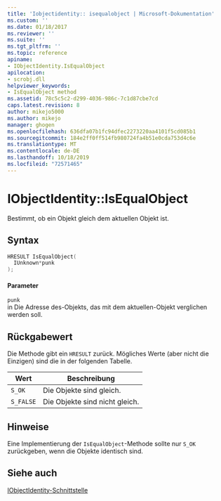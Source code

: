 ```yaml
---
title: 'Iobjectidentity:: isequalobject | Microsoft-Dokumentation'
ms.custom: ''
ms.date: 01/18/2017
ms.reviewer: ''
ms.suite: ''
ms.tgt_pltfrm: ''
ms.topic: reference
apiname:
- IObjectIdentity.IsEqualObject
apilocation:
- scrobj.dll
helpviewer_keywords:
- IsEqualObject method
ms.assetid: 78c5c5c2-d299-4036-986c-7c1d87cbe7cd
caps.latest.revision: 8
author: mikejo5000
ms.author: mikejo
manager: ghogen
ms.openlocfilehash: 636dfa07b1fc94dfec2273220aa4101f5cd085b1
ms.sourcegitcommit: 184e2ff0ff514fb980724fa4b51e0cda753d4c6e
ms.translationtype: MT
ms.contentlocale: de-DE
ms.lasthandoff: 10/18/2019
ms.locfileid: "72571465"
---
```

# <a name="iobjectidentityisequalobject"></a>IObjectIdentity::IsEqualObject
Bestimmt, ob ein Objekt gleich dem aktuellen Objekt ist.  
  
## <a name="syntax"></a>Syntax  
  
```cpp
HRESULT IsEqualObject(  
  IUnknown*punk  
);  
```  
  
#### <a name="parameters"></a>Parameter  
 `punk`  
 in Die Adresse des-Objekts, das mit dem aktuellen-Objekt verglichen werden soll.  
  
## <a name="return-value"></a>Rückgabewert  
 Die Methode gibt ein `HRESULT` zurück. Mögliches Werte (aber nicht die Einzigen) sind die in der folgenden Tabelle.  
  
|Wert|Beschreibung|  
|-----------|-----------------|  
|`S_OK`|Die Objekte sind gleich.|  
|`S_FALSE`|Die Objekte sind nicht gleich.|  
  
## <a name="remarks"></a>Hinweise  
 Eine Implementierung der `IsEqualObject`-Methode sollte nur `S_OK` zurückgeben, wenn die Objekte identisch sind.  
  
## <a name="see-also"></a>Siehe auch  
 [IObjectIdentity-Schnittstelle](../../winscript/reference/iobjectidentity-interface.md)